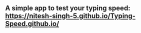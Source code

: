 ## A simple app to test your typing speed: https://nitesh-singh-5.github.io/Typing-Speed.github.io/
